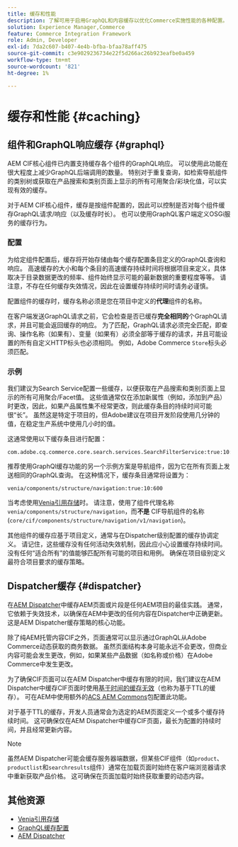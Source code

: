 ```yaml
---
title: 缓存和性能
description: 了解可用于启用GraphQL和内容缓存以优化Commerce实施性能的各种配置。
solution: Experience Manager,Commerce
feature: Commerce Integration Framework
role: Admin, Developer
exl-id: 7da2c607-b407-4e4b-bfba-bfaa78aff475
source-git-commit: c3e9029236734e22f5d266ac26b923eafbe0a459
workflow-type: tm+mt
source-wordcount: '821'
ht-degree: 1%

---
```


# 缓存和性能 {#caching}

## 组件和GraphQL响应缓存 {#graphql}

AEM CIF核心组件已内置支持缓存各个组件的GraphQL响应。 可以使用此功能在很大程度上减少GraphQL后端调用的数量。 特别对于重复查询，如检索导航组件的类别树或获取在产品搜索和类别页面上显示的所有可用聚合/彩块化值，可以实现有效的缓存。

对于AEM CIF核心组件，缓存是按组件配置的，因此可以控制是否对每个组件缓存GraphQL请求/响应（以及缓存时长）。 也可以使用GraphQL客户端定义OSGi服务的缓存行为。

### 配置

为给定组件配置后，缓存将开始存储由每个缓存配置条目定义的GraphQL查询和响应。 高速缓存的大小和每个条目的高速缓存持续时间将根据项目来定义，具体取决于目录数据更改的频率、组件始终显示可能的最新数据的重要程度等等。 请注意，不存在任何缓存失效情况，因此在设置缓存持续时间时请务必谨慎。

配置组件的缓存时，缓存名称必须是您在项目中定义的&#x200B;**代理**&#x200B;组件的名称。

在客户端发送GraphQL请求之前，它会检查是否已缓存&#x200B;**完全相同的**&#x200B;个GraphQL请求，并且可能会返回缓存的响应。 为了匹配，GraphQL请求必须完全匹配，即查询、操作名称（如果有）、变量（如果有）必须全部等于缓存的请求，并且可能设置的所有自定义HTTP标头也必须相同。 例如，Adobe Commerce `Store`标头必须匹配。

### 示例

我们建议为Search Service配置一些缓存，以便获取在产品搜索和类别页面上显示的所有可用聚合/Facet值。 这些值通常仅在添加新属性（例如，添加到产品）时更改，因此，如果产品属性集不经常更改，则此缓存条目的持续时间可能很“长”。 虽然这是特定于项目的，但Adobe建议在项目开发阶段使用几分钟的值，在稳定生产系统中使用几小时的值。

这通常使用以下缓存条目进行配置：

```
com.adobe.cq.commerce.core.search.services.SearchFilterService:true:10:3600
```

推荐使用GraphQl缓存功能的另一个示例方案是导航组件，因为它在所有页面上发送相同的GraphQL查询。 在这种情况下，缓存条目通常将设置为：

```
venia/components/structure/navigation:true:10:600
```

当考虑使用[Venia引用存储](https://github.com/adobe/aem-cif-guides-venia)时。 请注意，使用了组件代理名称`venia/components/structure/navigation`，而&#x200B;**不是** CIF导航组件的名称(`core/cif/components/structure/navigation/v1/navigation`)。

其他组件的缓存应基于项目定义，通常与在Dispatcher级别配置的缓存协调定义。 请记住，这些缓存没有任何活动失效机制，因此应小心设置缓存持续时间。 没有任何“适合所有”的值能够匹配所有可能的项目和用例。 确保在项目级别定义最符合项目要求的缓存策略。

## Dispatcher缓存 {#dispatcher}

在[AEM Dispatcher](https://experienceleague.adobe.com/docs/experience-manager-dispatcher/using/dispatcher.html?lang=zh-Hans)中缓存AEM页面或片段是任何AEM项目的最佳实践。 通常，它依赖于失效技术，以确保在AEM中更改的任何内容在Dispatcher中正确更新。 这是AEM Dispatcher缓存策略的核心功能。

除了纯AEM托管内容CIF之外，页面通常可以显示通过GraphQL从Adobe Commerce动态获取的商务数据。 虽然页面结构本身可能永远不会更改，但商业内容可能会发生更改，例如，如果某些产品数据（如名称或价格）在Adobe Commerce中发生更改。

为了确保CIF页面可以在AEM Dispatcher中缓存有限的时间，我们建议在AEM Dispatcher中缓存CIF页面时使用[基于时间的缓存无效](https://experienceleague.adobe.com/docs/experience-manager-dispatcher/using/configuring/dispatcher-configuration.html?lang=zh-Hans#configuring-time-based-cache-invalidation-enablettl)（也称为基于TTL的缓存）。 可在AEM中使用额外的[ACS AEM Commons](https://adobe-consulting-services.github.io/acs-aem-commons/)包配置此功能。

对于基于TTL的缓存，开发人员通常会为选定的AEM页面定义一个或多个缓存持续时间。 这可确保仅在AEM Dispatcher中缓存CIF页面，最长为配置的持续时间，并且经常更新内容。

>[!NOTE]
>
>虽然AEM Dispatcher可能会缓存服务器端数据，但某些CIF组件（如`product`、`productlist`和`searchresults`组件）通常在加载页面时始终在客户端浏览器请求中重新获取产品价格。 这可确保在页面加载时始终获取重要的动态内容。

## 其他资源

- [Venia引用存储](https://github.com/adobe/aem-cif-guides-venia)
- [GraphQL缓存配置](https://github.com/adobe/commerce-cif-graphql-client#caching)
- [AEM Dispatcher](https://experienceleague.adobe.com/docs/experience-manager-dispatcher/using/dispatcher.html?lang=zh-Hans)
